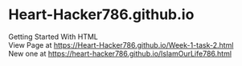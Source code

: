 # Heart-Hacker786.github.io
Getting Started With HTML <br>
View Page at https://Heart-Hacker786.github.io/Week-1-task-2.html<br>
New one at https://heart-hacker786.github.io/IslamOurLife786.html
